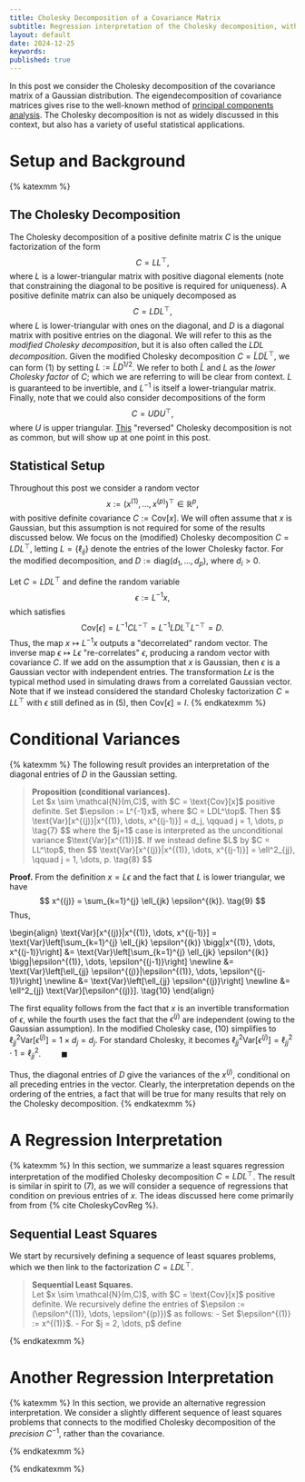 ```yaml
---
title: Cholesky Decomposition of a Covariance Matrix
subtitle: Regression interpretation of the Cholesky decomposition, with applications to covariance estimation.
layout: default
date: 2024-12-25
keywords:
published: true
---
```


In this post we consider the Cholesky decomposition of the covariance
matrix of a Gaussian distribution. The eigendecomposition of covariance
matrices gives rise to the well-known method of
[principal components analysis](https://arob5.github.io/blog/2023/12/15/PCA/).
The Cholesky decomposition is not as widely discussed in this context, but
also has a variety of useful statistical applications.

# Setup and Background
{% katexmm %}

## The Cholesky Decomposition
The Cholesky decomposition of a positive definite matrix $C$ is the
unique factorization of the form
$$
C = LL^\top, \tag{1}
$$
where $L$ is a lower-triangular matrix with positive diagonal
elements (note that constraining the diagonal to be positive is required
for uniqueness).
A positive definite matrix can also be uniquely decomposed as
$$
C = LDL^\top, \tag{2}
$$
where $L$ is lower-triangular with ones on the diagonal, and $D$ is a diagonal
matrix with positive entries on the diagonal. We will refer to this as the
*modified Cholesky decomposition*, but it is also often called the
*LDL decomposition*. Given the modified Cholesky decomposition
$C = \tilde{L}D\tilde{L}^\top$, we can form (1) by setting
$L := \tilde{L}D^{1/2}$. We refer to both $\tilde{L}$ and $L$ as the
*lower Cholesky factor* of $C$; which we are referring to will be clear from
context. $L$ is guaranteed to be invertible, and $L^{-1}$ is itself a
lower-triangular matrix. Finally, note that we could also consider
decompositions of the form
$$
C = UDU^\top, \tag{3}
$$
where $U$ is upper triangular. [This](https://math.stackexchange.com/questions/2039477/cholesky-decompostion-upper-triangular-or-lower-triangular)
"reversed" Cholesky decomposition is not as common, but will show up at one
point in this post.

## Statistical Setup
Throughout this post we consider a random vector
$$
x := \left(x^{(1)}, \dots, x^{(p)} \right)^\top \in \mathbb{R}^p, \tag{4}
$$
with positive definite covariance $C := \text{Cov}[x]$. We will often assume
that $x$ is Gaussian, but this assumption is not required for some of the
results discussed below. We focus on the (modified) Cholesky decomposition
$C = LDL^\top$, letting $L = \{\ell_{ij}\}$ denote the entries of the
lower Cholesky factor. For the modified decomposition, and
$D := \text{diag}(d_1, \dots, d_p)$, where $d_i > 0$.

Let $C = LDL^\top$ and define the random variable
$$
\epsilon := L^{-1}x, \tag{5}
$$
which satisfies
$$
\text{Cov}[\epsilon] = L^{-1}CL^{-\top} = L^{-1}LDL^\top L^{-\top} = D. \tag{6}
$$
Thus, the map $x \mapsto L^{-1}x$ outputs a "decorrelated" random vector. The
inverse map $\epsilon \mapsto L\epsilon$ "re-correlates" $\epsilon$, producing
a random vector with covariance $C$. If we add on the assumption that
$x$ is Gaussian, then $\epsilon$ is a Gaussian vector with independent
entries. The transformation $L\epsilon$ is the typical method used in simulating
draws from a correlated Gaussian vector. Note that if we instead considered the
standard Cholesky factorization $C = LL^\top$ with $\epsilon$ still defined as
in (5), then $\text{Cov}[\epsilon] = I$.
{% endkatexmm %}

# Conditional Variances
{% katexmm %}
The following result provides an interpretation of the diagonal entries of $D$
in the Gaussian setting.

<blockquote>
  <p><strong>Proposition (conditional variances).</strong> <br>
  Let $x \sim \mathcal{N}(m,C)$, with $C = \text{Cov}[x]$ positive definite. Set
  $\epsilon := L^{-1}x$, where $C = LDL^\top$. Then
  $$
  \text{Var}[x^{(j)}|x^{(1)}, \dots, x^{(j-1)}] = d_j, \qquad j = 1, \dots, p \tag{7}
  $$
  where the $j=1$ case is interpreted as the unconditional variance
  $\text{Var}[x^{(1)}]$. If we instead define $L$ by $C = LL^\top$, then
  $$
  \text{Var}[x^{(j)}|x^{(1)}, \dots, x^{(j-1)}] = \ell^2_{jj}, \qquad j = 1, \dots, p. \tag{8}
  $$
  </p>
</blockquote>

**Proof.**
From the definition $x = L\epsilon$ and the fact that $L$ is lower triangular,
we have
$$
x^{(j)} = \sum_{k=1}^{j} \ell_{jk} \epsilon^{(k)}. \tag{9}
$$
Thus,

\begin{align}
\text{Var}[x^{(j)}|x^{(1)}, \dots, x^{(j-1)}]
= \text{Var}\left[\sum_{k=1}^{j} \ell_{jk} \epsilon^{(k)} \bigg|x^{(1)}, \dots, x^{(j-1)}\right]
&= \text{Var}\left[\sum_{k=1}^{j} \ell_{jk} \epsilon^{(k)} \bigg|\epsilon^{(1)}, \dots, \epsilon^{(j-1)}\right] \newline
&= \text{Var}\left[\ell_{jj} \epsilon^{(j)}|\epsilon^{(1)}, \dots, \epsilon^{(j-1)}\right] \newline
&= \text{Var}\left[\ell_{jj} \epsilon^{(j)}\right] \newline
&= \ell^2_{jj} \text{Var}[\epsilon^{(j)}]. \tag{10}
\end{align}

The first equality follows from the fact that $x$ is an invertible
transformation of $\epsilon$, while the fourth uses the fact that the
$\epsilon^{(j)}$ are independent (owing to the Gaussian assumption).
In the modified Cholesky case, (10) simplifies to
$\ell^2_{jj} \text{Var}[\epsilon^{(j)}] = 1 \times d_j = d_j$. For standard
Cholesky, it becomes
$\ell^2_{jj} \text{Var}[\epsilon^{(j)}] = \ell^2_{jj} \cdot 1 = \ell^2_{jj}$.
$\qquad \blacksquare$

Thus, the diagonal entries of $D$ give the variances of the $x^{(j)}$,
conditional on all preceding entries in the vector. Clearly, the interpretation
depends on the ordering of the entries, a fact that will be true for many
results that rely on the Cholesky decomposition.
{% endkatexmm %}

# A Regression Interpretation
{% katexmm %}
In this section, we summarize a least squares regression interpretation of the
modified Cholesky decomposition $C = LDL^\top$. The result is similar in
spirit to (7), as we will consider a sequence of regressions that condition
on previous entries of $x$. The ideas discussed here come primarily from
from {% cite CholeskyCovReg %}.

## Sequential Least Squares
We start by recursively defining a sequence of least squares problems, which
we then link to the factorization $C = LDL^\top$.

<blockquote>
  <p><strong>Sequential Least Squares.</strong> <br>
  Let $x \sim \mathcal{N}(m,C)$, with $C = \text{Cov}[x]$ positive definite.
  We recursively define the entries of
  $\epsilon := (\epsilon^{(1)}, \dots, \epsilon^{(p)})$ as follows:
  - Set $\epsilon^{(1)} := x^{(1)}$.
  - For $j = 2, \dots, p$ define
  </p>
</blockquote>


{% endkatexmm %}

# Another Regression Interpretation
{% katexmm %}
In this section, we provide an alternative regression interpretation.
We consider a slightly different sequence of least squares problems that
connects to the modified Cholesky decomposition of the *precision* $C^{-1}$,
rather than the covariance.

{% endkatexmm %}



{% endkatexmm %}
